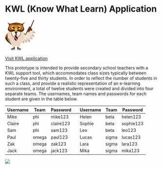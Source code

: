 # KWL (Know What Learn) Application
<img src="images/owl_teacher.png" width="100" >

[Visit KWL application](http://kwsapp-env.hvxtdpw5gr.us-east-2.elasticbeanstalk.com/htdocs/login.php)

This prototype is intended to provide secondary school teachers with a KWL support tool, which accommodates class sizes typically between twenty-five and thirty students. In order to reflect the number of students in such a class, and provide a realistic representation of an e-learning environment, a total of twelve students were created and divided into four separate teams. The usernames, team names and passwords for each student are given in the table below.

|Username|Team |Password  |   |Username|Team |Password |
|---     |---  |---       |---|---     |---  |---      |
|Mike    |phi  |mike123   |   |Helen   |beta |helen123 |
|Claire  |phi  |claire123 |   |Sophie  |beta |sophie123|
|Sam     |phi  |sam123    |   |Leo     |beta |leo123   |
|Paul    |omega|paul123   |   |Lucas   |sigma|lucas123 |
|Zak     |omega|zak123    |   |Lara    |sigma|lara123  |
|Jack    |omega|jack123   |   |Mika    |sigma|mika123  |


![](images/)


